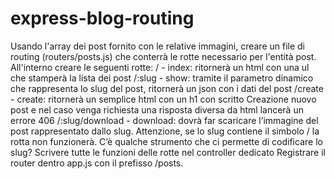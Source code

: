 # express-blog-routing

Usando l'array dei post fornito con le relative immagini, creare un file di routing (routers/posts.js) che conterrà le rotte necessario per l'entità post.
All'interno creare le seguenti rotte:
/ - index: ritornerà un html con una ul che stamperà la lista dei post
/:slug - show: tramite il parametro dinamico che rappresenta lo slug del post, ritornerà un json con i dati del post
/create - create: ritornerà un semplice html con un h1 con scritto Creazione nuovo post e nel caso venga richiesta una risposta diversa da html lancerà un errore 406
/:slug/download - download: dovrà far scaricare l’immagine del post rappresentato dallo slug. Attenzione, se lo slug contiene il simbolo / la rotta non funzionerà. C’è qualche strumento che ci permette di codificare lo slug?
Scrivere tutte le funzioni delle rotte nel controller dedicato
Registrare il router dentro app.js con il prefisso /posts.
